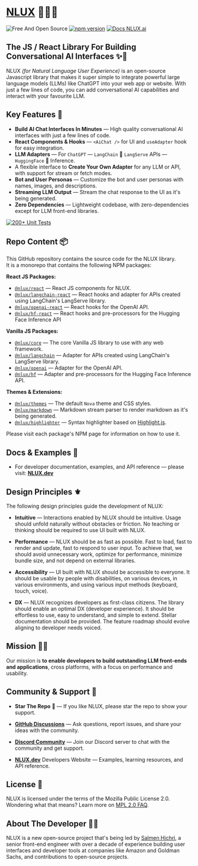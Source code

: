 # [NLUX](https://nlux.ai) 🌲✨💬

![Free And Open Source](https://img.shields.io/badge/Free%20%26%20Open%20Source-1ccb61)
[![npm version](https://img.shields.io/badge/NPM-@nlux/react-1ccb61)](https://www.npmjs.com/package/@nlux/react)
[![Docs NLUX.ai](https://img.shields.io/badge/Docs_Website-NLUX.dev-fa896b)](https://nlux.dev)

## The JS / React Library For Building Conversational AI Interfaces ✨💬

NLUX _(for Natural Language User Experience)_ is an open-source Javascript library that makes it super simple to
integrate powerful large language models (LLMs) like ChatGPT into your web app or website. With just a few lines
of code, you can add conversational AI capabilities and interact with your favourite LLM.

## Key Features 🌟

* **Build AI Chat Interfaces In Minutes** ― High quality conversational AI interfaces with just a few lines of code.
* **React Components & Hooks** ― `<AiChat />` for UI and `useAdapter` hook for easy integration.
* **LLM Adapters** ― For `ChatGPT` ― `LangChain` 🦜 `LangServe` APIs ― `HuggingFace` 🤗 Inference.
* A flexible interface to **Create Your Own Adapter** for any LLM or API, with support for stream or fetch modes.
* **Bot and User Personas** ― Customize the bot and user personas with names, images, and descriptions.
* **Streaming LLM Output** ― Stream the chat response to the UI as it's being generated.
* **Zero Dependencies** ― Lightweight codebase, with zero-dependencies except for LLM front-end libraries.

[![200+ Unit Tests](https://github.com/nluxai/nlux/actions/workflows/run-all-tests.yml/badge.svg)](https://github.com/nluxai/nlux/actions/workflows/run-all-tests.yml)

## Repo Content 📦

This GitHub repository contains the source code for the NLUX library.<br />
It is a monorepo that contains the following NPM packages:

**React JS Packages:**

* [`@nlux/react`](https://www.npmjs.com/package/@nlux/react) ― React JS components for NLUX.
* [`@nlux/langchain-react`](https://www.npmjs.com/package/@nlux/langchain-react) ― React hooks and adapter for APIs
  created using LangChain's LangServe library.
* [`@nlux/openai-react`](https://www.npmjs.com/package/@nlux/openai-react) ― React hooks for the OpenAI API.
* [`@nlux/hf-react`](https://www.npmjs.com/package/@nlux/hf-react) ― React hooks and pre-processors for the Hugging Face
  Inference API

**Vanilla JS Packages:**

* [`@nlux/core`](https://www.npmjs.com/package/@nlux/core) ― The core Vanilla JS library to use with any web framework.
* [`@nlux/langchain`](https://www.npmjs.com/package/@nlux/langchain) ― Adapter for APIs created using LangChain's
  LangServe library.
* [`@nlux/openai`](https://www.npmjs.com/package/@nlux/openai) ― Adapter for the OpenAI API.
* [`@nlux/hf`](https://www.npmjs.com/package/@nlux/hf) ― Adapter and pre-processors for the Hugging Face Inference API.

**Themes & Extensions:**

* [`@nlux/themes`](https://www.npmjs.com/package/@nlux/themes) ― The default `Nova` theme and CSS styles.
* [`@nlux/markdown`](https://www.npmjs.com/package/@nlux/markdown) ― Markdown stream parser to render
  markdown as it's being generated.
* [`@nlux/highlighter`](https://www.npmjs.com/package/@nlux/highlighter) ― Syntax highlighter based on
  [Highlight.js](https://highlightjs.org/).

Please visit each package's NPM page for information on how to use it.

## Docs & Examples 🤩

* For developer documentation, examples, and API reference ― please visit: **[NLUX.dev](https://nlux.dev/)**

## Design Principles ⚜️

The following design principles guide the development of NLUX:

* **Intuitive** ― Interactions enabled by NLUX should be intuitive.
  Usage should unfold naturally without obstacles or friction. No teaching or thinking
  should be required to use UI built with NLUX.

* **Performance** ― NLUX should be as fast as possible. Fast to load, fast to render
  and update, fast to respond to user input. To achieve that, we should avoid unnecessary
  work, optimize for performance, minimize bundle size, and not depend on external libraries.

* **Accessibility** ― UI built with NLUX should be accessible to everyone. It should be usable
  by people with disabilities, on various devices, in various environments, and using various
  input methods (keyboard, touch, voice).

* **DX** ― NLUX recognizes developers as first-class citizens. The library should enable an
  optimal DX (developer experience). It should be effortless to use, easy to understand, and
  simple to extend. Stellar documentation should be provided. The feature roadmap should evolve
  aligning to developer needs voiced.

## Mission 👨‍🚀

Our mission is **to enable developers to build outstanding LLM front-ends and applications**,
cross platforms, with a focus on performance and usability.

## Community & Support 🙏

* **Star The Repo** 🌟 ― If you like NLUX, please star the repo to show your support.


* **[GitHub Discussions](https://github.com/nluxai/nlux/discussions)** ― Ask questions, report issues, and share your
  ideas with the community.
* **[Discord Community](https://discord.gg/VY4TDaf4)** ― Join our Discord server to chat with the community and get
  support.
* **[NLUX.dev](https://nlux.dev/)** Developers Website ― Examples, learning resources, and API reference.

## License 📃

NLUX is licensed under the terms of the Mozilla Public License 2.0.<br />
Wondering what that means? Learn more on [MPL 2.0 FAQ](https://www.mozilla.org/en-US/MPL/2.0/FAQ/).

## About The Developer 👨‍💻

NLUX is a new open-source project that's being led by [Salmen Hichri](https://github.com/salmenus), a senior front-end
engineer with over a decade of experience building user interfaces and developer
tools at companies like Amazon and Goldman Sachs, and contributions to open-source projects.
